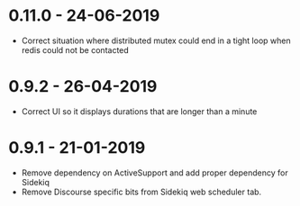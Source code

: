 # 0.11.0 - 24-06-2019

- Correct situation where distributed mutex could end in a tight loop when
 redis could not be contacted

# 0.9.2 - 26-04-2019

- Correct UI so it displays durations that are longer than a minute

# 0.9.1 - 21-01-2019

- Remove dependency on ActiveSupport and add proper dependency for Sidekiq
- Remove Discourse specific bits from Sidekiq web scheduler tab.
